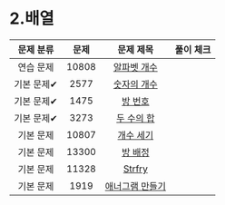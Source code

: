 # 2.배열

| 문제 분류  |  문제   |                      문제 제목                       | 풀이 체크 |
|:------:|:-----:|:------------------------------------------------:|:-----:|
| 연습 문제  | 10808 | [알파벳 개수](https://www.acmicpc.net/problem/10808)  |       |
| 기본 문제✔ | 2577  |  [숫자의 개수](https://www.acmicpc.net/problem/2577)  |       |
| 기본 문제✔ | 1475  |   [방 번호](https://www.acmicpc.net/problem/1475)   |       |
| 기본 문제✔ | 3273  |  [두 수의 합](https://www.acmicpc.net/problem/3273)  |       |
| 기본 문제  | 10807 |  [개수 세기](https://www.acmicpc.net/problem/10807)  |       |
| 기본 문제  | 13300 |  [방 배정](https://www.acmicpc.net/problem/13300)   |       |
| 기본 문제  | 11328 | [Strfry](https://www.acmicpc.net/problem/11328)  |       |
| 기본 문제  | 1919  | [애너그램 만들기](https://www.acmicpc.net/problem/1919) |       |